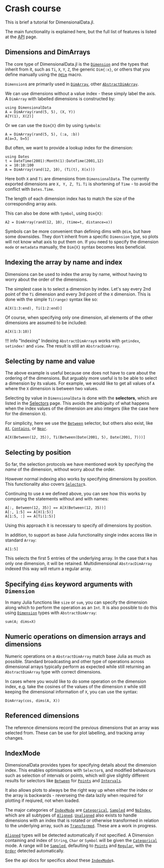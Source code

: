 # Crash course

This is brief a tutorial for DimensionalData.jl.

The main functionality is explained here, but the full list of features is
listed at the [API](@ref) page.

## Dimensions and DimArrays

The core type of DimensionalData.jl is the [`Dimension`](@ref) and the types
that inherit from it, such as `Ti`, `X`, `Y`, `Z`, the generic `Dim{:x}`, or
others that you define manually using the [`@dim`](@ref) macro.

`Dimension`s are primarily used in [`DimArray`](@ref), other
[`AbstractDimArray`](@ref).

We can use dimensions without a value index - these simply label the axis.
A `DimArray` with labelled dimensions is constructed by:

```@example main
using DimensionalData
A = DimArray(rand(5, 5), (X, Y))
A[Y(1), X(2)]
```

Or we can use the `Dim{X}` dim by using `Symbol`s:

```@example main
A = DimArray(rand(5, 5), (:a, :b))
A[a=3, b=5]
```

But often, we want to provide a lookup index for the dimension:

```@example main
using Dates
t = DateTime(2001):Month(1):DateTime(2001,12)
x = 10:10:100
A = DimArray(rand(12, 10), (Ti(t), X(x)))
```

Here both `X` and `Ti` are dimensions from `DimensionalData`. The currently
exported dimensions are `X, Y, Z, Ti`. `Ti` is shortening of `Time` - to avoid
the conflict with `Dates.Time`.

The length of each dimension index has to match the size of the corresponding
array axis. 

This can also be done with `Symbol`, using `Dim{X}`:

```@example main
A2 = DimArray(rand(12, 10), (time=t, distance=x))
```

Symbols can be more convenient than defining dims with `@dim`, but have some
downsides. They don't inherit from a specific `Dimension` type, so plots will
not know what axis to put them on. If you need to specify the dimension `mode`
or `metadata` manually, the `Dim{X}` syntax becomes less beneficial. 


## Indexing the array by name and index

Dimensions can be used to index the array by name, without having to worry
about the order of the dimensions.

The simplest case is to select a dimension by index. Let's say every 2nd point
of the `Ti` dimension and every 3rd point of the `X` dimension. This is done
with the simple `Ti(range)` syntax like so:

```@example main
A[X(1:3:end), Ti(1:2:end)]
```

Of course, when specifying only one dimension, all elements of the other
dimensions are assumed to be included:

```@example main
A[X(1:3:10)]
```

!!! info "Indexing"
    Indexing `AbstractDimArray`s works with `getindex`, `setindex!` and
    `view`. The result is still an `AbstracDimArray`.


## Selecting by name and value

The above example is useful because one does not have to care about the ordering
of the dimensions. But arguably more useful is to be able to select a dimension
by its values. For example, we would like to get all values of `A` where the `X`
dimension is between two values.

Selecting by value in `DimensionalData` is done with the **selectors**, which
are listed in the [Selectors](@ref) page. This avoids the ambiguity of what
happens when the index values of the dimension are also integers (like the case
here for the dimension `X`).

For simplicity, here we use the [`Between`](@ref) selector, but  others also
exist, like [`At`](@ref), [`Contains`](@ref), or [`Near`](@ref).

```@example main
A[X(Between(12, 35)), Ti(Between(Date(2001, 5), Date(2001, 7)))]
```

## Selecting by position

So far, the selection protocols we have mentioned work by specifying the _name_
of the dimension, without worry about the order.

However normal indexing also works by specifying dimensions by position. This
functionality also covers [`Selector`](@ref)s.

Continuing to use `A` we defined above, you can see how this works by comparing
the statements without and with names:

```@example main
A[:, Between(12, 35)] == A[X(Between(12, 35))]
A[:, 1:5] == A[X(1:5)]
A[1:5, :] == A[Ti(1:5)]
```

Using this approach it is necessary to specify _all_ dimensions by position. 

In addition, to support as base Julia functionality single index access like in
standard `Array`:

```@example main
A[1:5]
```

This selects the first 5 entries of the underlying array. In the case that `A`
has only one dimension, it will be retained. Multidimensional `AbstracDimArray`
indexed this way will return a regular array.


## Specifying `dims` keyword arguments with `Dimension`

In many Julia functions like `size` or `sum`, you can specify the dimension
along which to perform the operation as an `Int`. It is also possible to do this
using [`Dimension`](@ref) types with `AbstractDimArray`:

```@example main
sum(A; dims=X)
```

## Numeric operations on dimension arrays and dimensions

Numeric operations on a `AbstractDimArray` match base Julia as much as
possible. Standard broadcasting and other type of operations across dimensional
arrays typically perform as expected while still returning an
`AbstractDimArray` type with correct dimensions.

In cases where you would like to do some operation on the dimension index, e.g.
take the cosines of the values of the dimension `X` while still keeping the
dimensional information of `X`, you can use the syntax:

```@example main
DimArray(cos, dims(A, X))
```

## Referenced dimensions

The reference dimensions record the previous dimensions that an array
was selected from. These can be use for plot labelling, and tracking array
changes.


## IndexMode

DimensionalData provides types for specifying details about the dimension index.
This enables optimisations with `Selector`s, and modified behaviours such as
selection of intervals or points, which will give slightly different results for
selectors like [`Between`](@ref) for [`Points`](@ref) and [`Intervals`](@ref).

It also allows plots to always be the right way up when either the index or the 
array is backwards - reverseing the data lazily when required for plotting if
reqiured, not when loaded.

The major categories of [`IndexMode`](@ref) are [`Categorical`](@ref),
[`Sampled`](@ref) and [`NoIndex`](@ref), which are all subtypes of
[`Aligned`](@ref). [`Unaligned`](@ref) also exists to handle dimensions with an
index that is rotated or otherwise transformed in relation to the underlying
array, such as [`Transformed`](@ref). These are a work in progress.

[`Aligned`](@ref) types will be detected automatically if not specified. A
Dimension containing and index of `String`, `Char` or `Symbol` will be given the
[`Categorical`](@ref) mode. A range will be [`Sampled`](@ref), defaulting to
[`Points`](@ref) and [`Regular`](@ref), with the [`Order`](@ref) detected
automatically. 

See the api docs for specifics about these [`IndexMode`](@ref)s.
